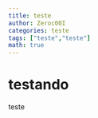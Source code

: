```yaml
---
title: teste
author: Zeroc00I
categories: teste
tags: ["teste","teste"]
math: true
---
```


# testando

teste